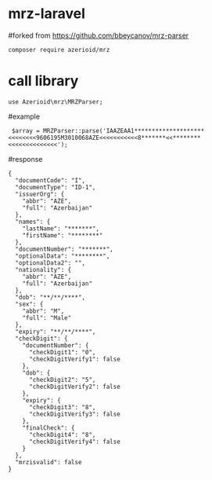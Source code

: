 # mrz-laravel


#forked from 
https://github.com/bbeycanov/mrz-parser

``` composer require azerioid/mrz ```

# call library
```use Azerioid\mrz\MRZParser;```


#example

``` $array = MRZParser::parse('IAAZEAA1********************<<<<<<<<9606195M3010068AZE<<<<<<<<<<<8*******<<********<<<<<<<<<<<<<<');```


#response

```
{
  "documentCode": "I",
  "documentType": "ID-1",
  "issuerOrg": {
    "abbr": "AZE",
    "full": "Azerbaijan"
  },
  "names": {
    "lastName": "*******",
    "firstName": "********"
  },
  "documentNumber": "*******",
  "optionalData": "********",
  "optionalData2": "",
  "nationality": {
    "abbr": "AZE",
    "full": "Azerbaijan"
  },
  "dob": "**/**/****",
  "sex": {
    "abbr": "M",
    "full": "Male"
  },
  "expiry": "**/**/****",
  "checkDigit": {
    "documentNumber": {
      "checkDigit1": "0",
      "checkDigitVerify1": false
    },
    "dob": {
      "checkDigit2": "5",
      "checkDigitVerify2": false
    },
    "expiry": {
      "checkDigit3": "8",
      "checkDigitVerify3": false
    },
    "finalCheck": {
      "checkDigit4": "8",
      "checkDigitVerify4": false
    }
  },
  "mrzisvalid": false
}
```
